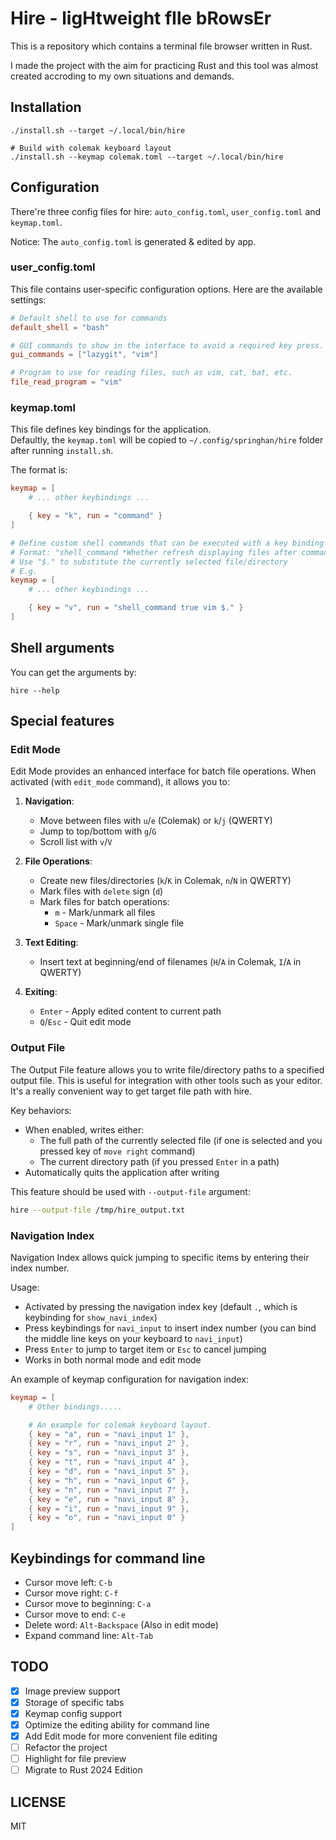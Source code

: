 # Hire - ligHtweight fIle bRowsEr

This is a repository which contains a terminal file browser written in Rust.

I made the project with the aim for practicing Rust and this tool was almost created accroding to my own situations and demands.

## Installation

```shell
./install.sh --target ~/.local/bin/hire

# Build with colemak keyboard layout
./install.sh --keymap colemak.toml --target ~/.local/bin/hire
```

## Configuration

There're three config files for hire: `auto_config.toml`, `user_config.toml` and `keymap.toml`.

Notice: The `auto_config.toml` is generated & edited by app.

### user_config.toml

This file contains user-specific configuration options. Here are the available settings:

```toml
# Default shell to use for commands
default_shell = "bash"

# GUI commands to show in the interface to avoid a required key press.
gui_commands = ["lazygit", "vim"]

# Program to use for reading files, such as vim, cat, bat, etc.
file_read_program = "vim"
```

### keymap.toml

This file defines key bindings for the application.  
Defaultly, the `keymap.toml` will be copied to `~/.config/springhan/hire` folder after running `install.sh`.

The format is:

```toml
keymap = [
    # ... other keybindings ...

    { key = "k", run = "command" }
]

# Define custom shell commands that can be executed with a key binding
# Format: "shell_command *Whether refresh displaying files after command* *command*"
# Use "$." to substitute the currently selected file/directory
# E.g.
keymap = [
    # ... other keybindings ...

    { key = "v", run = "shell_command true vim $." }
]
```

## Shell arguments

You can get the arguments by:

```shell
hire --help
```

## Special features

### Edit Mode

Edit Mode provides an enhanced interface for batch file operations. When activated (with `edit_mode` command), it allows you to:

1. **Navigation**:
   - Move between files with `u`/`e` (Colemak) or `k`/`j` (QWERTY)
   - Jump to top/bottom with `g`/`G`
   - Scroll list with `v`/`V`

2. **File Operations**:
   - Create new files/directories (`k`/`K` in Colemak, `n`/`N` in QWERTY)
   - Mark files with `delete` sign (`d`)
   - Mark files for batch operations:
     - `m` - Mark/unmark all files
     - `Space` - Mark/unmark single file

3. **Text Editing**:
   - Insert text at beginning/end of filenames (`H`/`A` in Colemak, `I`/`A` in QWERTY)

4. **Exiting**:
   - `Enter` - Apply edited content to current path
   - `Q`/`Esc` - Quit edit mode

### Output File

The Output File feature allows you to write file/directory paths to a specified output file. This is useful for integration with other tools such as your editor. It's a really convenient way to get target file path with hire.

Key behaviors:
- When enabled, writes either:
  - The full path of the currently selected file (if one is selected and you pressed key of `move right` command)
  - The current directory path (if you pressed `Enter` in a path)
- Automatically quits the application after writing

This feature should be used with `--output-file` argument:

```bash
hire --output-file /tmp/hire_output.txt
```

### Navigation Index

Navigation Index allows quick jumping to specific items by entering their index number. 

Usage:
- Activated by pressing the navigation index key (default `.`, which is keybinding for `show_navi_index`)
- Press keybindings for `navi_input` to insert index number (you can bind the middle line keys on your keyboard to `navi_input`)
- Press `Enter` to jump to target item or `Esc` to cancel jumping
- Works in both normal mode and edit mode

An example of keymap configuration for navigation index:

```toml
keymap = [
    # Other bindings.....

    # An example for colemak keyboard layout.
    { key = "a", run = "navi_input 1" },
    { key = "r", run = "navi_input 2" },
    { key = "s", run = "navi_input 3" },
    { key = "t", run = "navi_input 4" },
    { key = "d", run = "navi_input 5" },
    { key = "h", run = "navi_input 6" },
    { key = "n", run = "navi_input 7" },
    { key = "e", run = "navi_input 8" },
    { key = "i", run = "navi_input 9" },
    { key = "o", run = "navi_input 0" }
]
```

## Keybindings for command line

- Cursor move left: `C-b`
- Cursor move right: `C-f`
- Cursor move to beginning: `C-a`
- Cursor move to end: `C-e`
- Delete word: `Alt-Backspace` (Also in edit mode)
- Expand command line: `Alt-Tab`

## TODO

- [x] Image preview support
- [x] Storage of specific tabs
- [x] Keymap config support
- [x] Optimize the editing ability for command line
- [x] Add Edit mode for more convenient file editing
- [ ] Refactor the project
- [ ] Highlight for file preview
- [ ] Migrate to Rust 2024 Edition

## LICENSE
MIT
